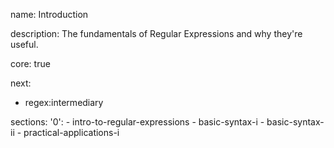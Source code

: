 name: Introduction

description: The fundamentals of Regular Expressions and why they're useful.

core: true

next:
  - regex:intermediary

sections:
  '0':
    - intro-to-regular-expressions
    - basic-syntax-i
    - basic-syntax-ii
    - practical-applications-i
